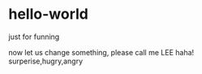 # hello-world
just for funning

now let us change something, please call me LEE
haha!
surperise,hugry,angry
